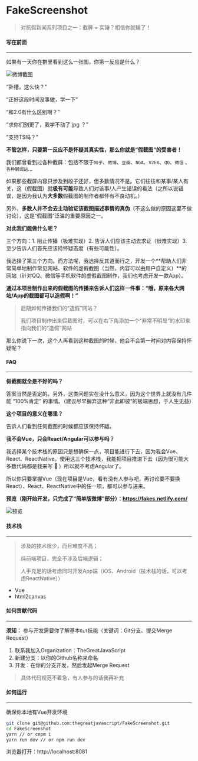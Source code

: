 # FakeScreenshot
> 对抗假新闻系列项目之一：截屏 = 实锤？相信你就输了！



#### 写在前面

---

如果有一天你在群里看到这么一张图，你第一反应是什么？

![微博截图](https://ww1.sinaimg.cn/large/007i4MEmgy1g0jrh5ez40j30h2045t91.jpg)

“卧槽，这么快？”

“正好这段时间没事做，学一下”

“和2.0有什么区别啊？”

“求你们别更了，我学不动了.jpg ？”

"支持TS吗？"

**不管怎样，只要第一反应不是怀疑其真实性，那么你就是“假截图”的受害者！**



我们都曾看到过各种截屏：包括不限于`知乎`、`微博`、`豆瓣`、`NGA`、`V2EX`、`QQ`、`微信` 、`各种新闻站`...

如果那些截屏内容只涉及到段子还好，但多数情况不是。它们往往和某事/某人有关，这（假截图）就**极有可能**导致人们对该事/人产生错误的看法（之所以说错误，是因为我认为**大多数**假截图的制作者都怀有不良动机。）

另外，**多数人并不会去主动验证该截图描述事情的真伪**（不这么做的原因这里不做讨论），这是“假截图”泛滥的重要原因之一。

**对此我们能做什么呢？**

三个方向：1. 阻止传播（极难实现）2. 告诉人们应该主动去求证（很难实现）3. 至少告诉人们首先应该持怀疑态度（有些可能性）。

我选择了第三个方向。而方法呢，我选择反其道而行之，开发一个**帮助人们非常简单地制作常见网站、软件的虚假截图（当然，内容可以由用户自定义）**的网站（针对QQ、微信等手机软件的虚假截图制作，我们也考虑开发一款App）。

**通过本项目制作出来的假截图的传播来告诉人们这样一件事：“哦，原来各大网站/App的截图都可以造假啊！”**

> 后期如何传播我们的“造假”网站？
>
> 我们项目制作出来假截图时，可以在右下角添加一个“非常不明显”的水印来指向我们的“造假”网站

那么你说下一次，这个人再看到这种截图的时候，他会不会第一时间对内容保持怀疑呢？



#### FAQ

---

**假截图就全是不好的吗？**

答案当然是否定的。另外，这类问题实在没什么意义，因为这个世界上就没有几件能 “100%肯定” 的事情。（建议尽早摒弃这种“非此即彼”的极端思想，于人生无益）

**这个项目的意义在哪里？**

告诉人们看到任何截图的时候都应该保持怀疑。

**我不会Vue，只会React/Angular可以参与吗？**

我选择某个技术栈的原因只是想确保一点，项目能进行下去，因为我会Vue、React、ReactNative，使用这三个技术栈，我能把项目推进下去（因为很可能大多数代码都是我来写 🤣 ）所以就不考虑Angular了。

所以你只要掌握Vue（现在项目是Vue，看有没有人参与吧，再讨论要不要换React）、React、ReactNative中的任一项，都可以参与进来。



**预览（刚开始开发，只完成了“简单版微博”部分）：https://fakes.netlify.com/**

![预览](http://wx2.sinaimg.cn/large/006fVPCvly1g0jvjz7fmyj30je0bpwf3.jpg)

#### 技术栈

------

> 涉及的技术很少，而且难度不高；
>
> 纯前端项目，完全不涉及后端逻辑；
>
> 人手充足的话考虑同时开发App端（iOS、Android（技术栈的话，可以考虑ReactNative））

- Vue
- html2canvas



#### 如何贡献代码

------

**须知：** 参与开发需要你了解基本`Git`技能（关键词：Git分支、提交Merge Request）

1. 联系我加入Organization：TheGreatJavaScript
2. 新建分支：以你的Github名称来命名
3. 开发：在你的分支开发，然后发起Merge Request



> 具体代码规范不着急，有人参与的话我再补充



#### 如何运行

---

确保你本地有Vue开发环境

```bash
git clone git@github.com:thegreatjavascript/FakeScreenshot.git
cd FakeScreenshot
yarn // or cnpm i
yarn run dev // or npm run dev
```

浏览器打开：http://localhost:8081